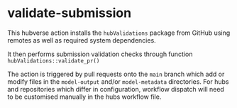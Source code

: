# validate-submission


This hubverse action installs the `hubValidations` package from GitHub using remotes as well as required system dependencies.

It then performs submission validation checks through function `hubValidations::validate_pr()`

The action is triggered by pull requests onto the `main` branch which add or modify files in the `model-output` and/or `model-metadata` directories. For hubs and repositories which differ in configuration, workflow dispatch will need to be customised manually in the hubs workflow file.
